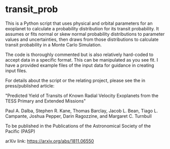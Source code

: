# transit_prob

This is a Python script that uses physical and orbital parameters for an exoplanet to calculate a probability distribution for its transit probability. It assumes or fits normal or skew normal probability distributions to parameter values and uncertainties, then draws from those distributions to calculate transit probability in a Monte Carlo Simulation. 

The code is thoroughly commented but is also relatively hard-coded to accept data in a specific format. This can be manipulated as you see fit. I have a provided example files of the input data for guidance in creating input files. 

For details about the script or the relating project, please see the in press/published article:

"Predicted Yield of Transits of Known Radial Velocity Exoplanets from the TESS Primary and Extended Missions"

Paul A. Dalba, Stephen R. Kane, Thomas Barclay, Jacob L. Bean, Tiago L. Campante, Joshua Pepper, Darin Ragozzine, and Margaret C. Turnbull

To be published in the Publications of the Astronomical Society of the Pacific (PASP)

arXiv link: https://arxiv.org/abs/1811.06550


